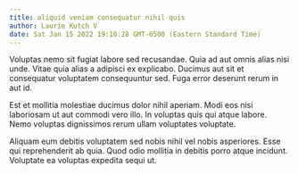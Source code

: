 ```yaml
---
title: aliquid veniam consequatur nihil quis
author: Laurie Kutch V
date: Sat Jan 15 2022 19:10:28 GMT-0500 (Eastern Standard Time)
---
```

Voluptas nemo sit fugiat labore sed recusandae. Quia ad aut omnis alias nisi unde. Vitae quia alias a adipisci ex explicabo. Ducimus aut sit et consequatur voluptatem consequuntur sed. Fuga error deserunt rerum in aut id.

 Est et mollitia molestiae ducimus dolor nihil aperiam. Modi eos nisi laboriosam ut aut commodi vero illo. In voluptas quis qui atque labore. Nemo voluptas dignissimos rerum ullam voluptates voluptate.

 Aliquam eum debitis voluptatem sed nobis nihil vel nobis asperiores. Esse qui reprehenderit ab quia. Quod odio mollitia in debitis porro atque incidunt. Voluptate ea voluptas expedita sequi ut.